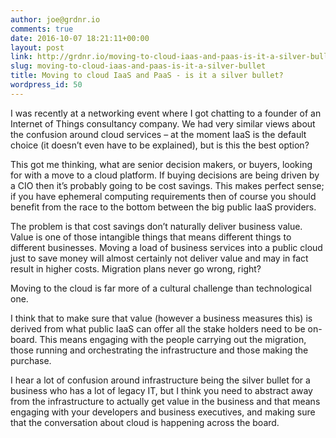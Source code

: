 ```yaml
---
author: joe@grdnr.io
comments: true
date: 2016-10-07 18:21:11+00:00
layout: post
link: http://grdnr.io/moving-to-cloud-iaas-and-paas-is-it-a-silver-bullet/
slug: moving-to-cloud-iaas-and-paas-is-it-a-silver-bullet
title: Moving to cloud IaaS and PaaS - is it a silver bullet?
wordpress_id: 50
---
```


I was recently at a networking event where I got chatting to a founder of an Internet of Things consultancy company. We had very similar views about the confusion around cloud services – at the moment IaaS is the default choice (it doesn’t even have to be explained), but is this the best option?




This got me thinking, what are senior decision makers, or buyers, looking for with a move to a cloud platform. If buying decisions are being driven by a CIO then it’s probably going to be cost savings. This makes perfect sense; if you have ephemeral computing requirements then of course you should benefit from the race to the bottom between the big public IaaS providers.





The problem is that cost savings don’t naturally deliver business value. Value is one of those intangible things that means different things to different businesses. Moving a load of business services into a public cloud just to save money will almost certainly not deliver value and may in fact result in higher costs. Migration plans never go wrong, right?





Moving to the cloud is far more of a cultural challenge than technological one.





I think that to make sure that value (however a business measures this) is derived from what public IaaS can offer all the stake holders need to be on-board. This means engaging with the people carrying out the migration, those running and orchestrating the infrastructure and those making the purchase.





I hear a lot of confusion around infrastructure being the silver bullet for a business who has a lot of legacy IT, but I think you need to abstract away from the infrastructure to actually get value in the business and that means engaging with your developers and business executives, and making sure that the conversation about cloud is happening across the board.

